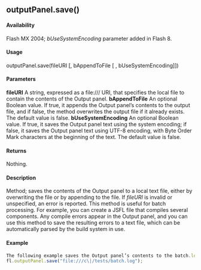 ## outputPanel.save()

#### Availability

Flash MX 2004; *bUseSystemEncoding* parameter added in Flash 8.

#### Usage

outputPanel.save(fileURI \[, bAppendToFile \[ , bUseSystemEncoding\]\])

#### Parameters

**fileURI** A string, expressed as a file:/// URI, that specifies the local file to contain the contents of the Output panel.
**bAppendToFile** An optional Boolean value. If true, it appends the Output panel’s contents to the output file, and if
false, the method overwrites the output file if it already exists. The default value is false.
**bUseSystemEncoding** An optional Boolean value. If true, it saves the Output panel text using the system encoding; if false, it saves the Output panel text using UTF-8 encoding, with Byte Order Mark characters at the beginning of the text. The default value is false.

#### Returns

Nothing.

#### Description

Method; saves the contents of the Output panel to a local text file, either by overwriting the file or by appending to the file.
If *fileURI* is invalid or unspecified, an error is reported.
This method is useful for batch processing. For example, you can create a JSFL file that compiles several components. Any compile errors appear in the Output panel, and you can use this method to save the resulting errors to a text file, which can be automatically parsed by the build system in use.

#### Example

```javascript
The following example saves the Output panel’s contents to the batch.log file in the /tests folder, overwriting the batch.log file if it already exists:
fl.outputPanel.save("file:///c\|/tests/batch.log");

```